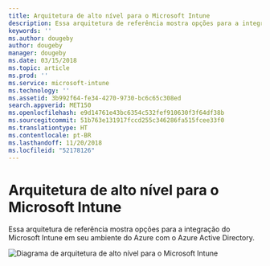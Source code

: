 ```yaml
---
title: Arquitetura de alto nível para o Microsoft Intune
description: Essa arquitetura de referência mostra opções para a integração do Microsoft Intune em seu ambiente do Azure com o Azure Active Directory.
keywords: ''
ms.author: dougeby
author: dougeby
manager: dougeby
ms.date: 03/15/2018
ms.topic: article
ms.prod: ''
ms.service: microsoft-intune
ms.technology: ''
ms.assetid: 3b992f64-fe34-4270-9730-bc6c65c308ed
search.appverid: MET150
ms.openlocfilehash: e9d14761e43bc6354c532fef910630f3f64df38b
ms.sourcegitcommit: 51b763e131917fccd255c346286fa515fcee33f0
ms.translationtype: HT
ms.contentlocale: pt-BR
ms.lasthandoff: 11/20/2018
ms.locfileid: "52178126"
---
```

# <a name="high-level-architecture-for-microsoft-intune"></a>Arquitetura de alto nível para o Microsoft Intune
Essa arquitetura de referência mostra opções para a integração do Microsoft Intune em seu ambiente do Azure com o Azure Active Directory.  
 
![Diagrama de arquitetura de alto nível para o Microsoft Intune](/intune/media/intunearchitecture.svg)
